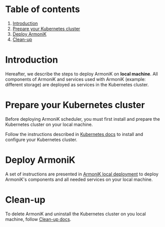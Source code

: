 # Table of contents

1. [Introduction](#introduction)
2. [Prepare your Kubernetes cluster](./docs/README.kubernetes.md)
3. [Deploy ArmoniK](./docs/README.deploy.md)
4. [Clean-up](./docs/README.clean.md)

# Introduction <a name="introduction"></a>

Hereafter, we describe the steps to deploy ArmoniK on **local machine**. All components of ArmoniK and services used
with ArmoniK (example: different storage) are deployed as services in the Kubernetes cluster.

# Prepare your Kubernetes cluster <a name="prepare-your-kubernetes-cluster"></a>

Before deploying ArmoniK scheduler, you must first install and prepare the Kubernetes cluster on your local machine.

Follow the instructions described in [Kubernetes docs](./docs/README.kubernetes.md) to install and configure your
Kubernetes cluster.

# Deploy ArmoniK <a name="deploy-armonik"></a>

A set of instructions are presented in [ArmoniK local deployment](./docs/README.deploy.md) to deploy ArmoniK's
components and all needed services on your local machine.

# Clean-up <a name="clean-up"></a>

To delete ArmoniK and uninstall the Kubernetes cluster on you local machine,
follow [Clean-up docs](./docs/README.clean.md).